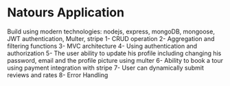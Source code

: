 # Natours Application

Build using modern technologies: nodejs, express, mongoDB, mongoose, JWT authentication, Multer, stripe
  1- CRUD operation
  2- Aggregation and filtering functions
  3- MVC architecture
  4- Using authentication and authorization
  5- The user ability to update his profile including changing his password, email and the profile picture using multer
  6- Ability to book a tour using payment integration with stripe
  7- User can dynamically submit reviews and rates
  8- Error Handling
